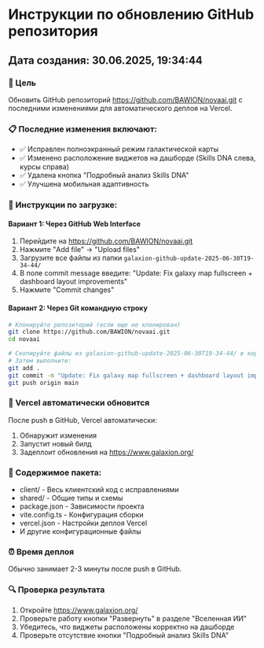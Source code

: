 # Инструкции по обновлению GitHub репозитория
## Дата создания: 30.06.2025, 19:34:44

### 🎯 Цель
Обновить GitHub репозиторий https://github.com/BAWION/novaai.git с последними изменениями для автоматического деплоя на Vercel.

### 📋 Последние изменения включают:
- ✅ Исправлен полноэкранный режим галактической карты
- ✅ Изменено расположение виджетов на дашборде (Skills DNA слева, курсы справа)  
- ✅ Удалена кнопка "Подробный анализ Skills DNA"
- ✅ Улучшена мобильная адаптивность

### 🚀 Инструкции по загрузке:

#### Вариант 1: Через GitHub Web Interface
1. Перейдите на https://github.com/BAWION/novaai.git
2. Нажмите "Add file" → "Upload files"
3. Загрузите все файлы из папки `galaxion-github-update-2025-06-30T19-34-44/`
4. В поле commit message введите: "Update: Fix galaxy map fullscreen + dashboard layout improvements"
5. Нажмите "Commit changes"

#### Вариант 2: Через Git командную строку
```bash
# Клонируйте репозиторий (если еще не клонирован)
git clone https://github.com/BAWION/novaai.git
cd novaai

# Скопируйте файлы из galaxion-github-update-2025-06-30T19-34-44/ в корень репозитория
# Затем выполните:
git add .
git commit -m "Update: Fix galaxy map fullscreen + dashboard layout improvements"
git push origin main
```

### 🔄 Vercel автоматически обновится
После push в GitHub, Vercel автоматически:
1. Обнаружит изменения
2. Запустит новый билд
3. Задеплоит обновления на https://www.galaxion.org/

### 📁 Содержимое пакета:
- client/ - Весь клиентский код с исправлениями
- shared/ - Общие типы и схемы  
- package.json - Зависимости проекта
- vite.config.ts - Конфигурация сборки
- vercel.json - Настройки деплоя Vercel
- И другие конфигурационные файлы

### ⏰ Время деплоя
Обычно занимает 2-3 минуты после push в GitHub.

### 🔍 Проверка результата
1. Откройте https://www.galaxion.org/
2. Проверьте работу кнопки "Развернуть" в разделе "Вселенная ИИ"
3. Убедитесь, что виджеты расположены корректно на дашборде
4. Проверьте отсутствие кнопки "Подробный анализ Skills DNA"
